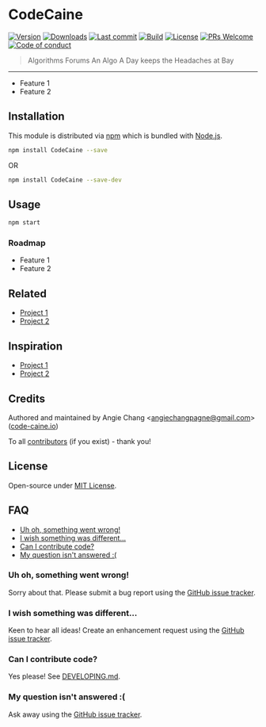 # CodeCaine
[![Version](https://img.shields.io/npm/v/CodeCaine.svg?style=flat-square)](https://www.npmjs.com/package/CodeCaine?activeTab=versions) [![Downloads](https://img.shields.io/npm/dt/CodeCaine.svg?style=flat-square)](https://www.npmjs.com/package/CodeCaine) [![Last commit](https://img.shields.io/github/last-commit/angiechangpagne/CodeCaine.svg?style=flat-square)](https://github.com/angiechangpagne/CodeCaine/graphs/commit-activity) [![Build](https://img.shields.io/circleci/project/github/angiechangpagne/CodeCaine/master.svg?style=flat-square)](https://circleci.com/gh/angiechangpagne/CodeCaine) [![License](https://img.shields.io/github/license/angiechangpagne/CodeCaine.svg?style=flat-square)](https://github.com/angiechangpagne/CodeCaine/blob/master/LICENSE) [![PRs Welcome](https://img.shields.io/badge/PRs-welcome-brightgreen.svg?style=flat-square)](https://github.com/angiechangpagne/CodeCaine#can-i-contribute-code) [![Code of conduct](https://img.shields.io/badge/code%20of-conduct-ff69b4.svg?style=flat-square)](https://github.com/angiechangpagne/CodeCaine/blob/master/CODE_OF_CONDUCT.md)

> Algorithms Forums
An Algo A Day keeps the Headaches at Bay

---

- Feature 1
- Feature 2

## Installation

This module is distributed via [npm](https://www.npmjs.com/) which is bundled with [Node.js](https://nodejs.org).

```bash
npm install CodeCaine --save
```

OR

```bash
npm install CodeCaine --save-dev
```

## Usage

```bash
npm start
```

### Roadmap

- Feature 1
- Feature 2

## Related

- [Project 1](https://example.com)
- [Project 2](https://example.com)

## Inspiration

- [Project 1](https://example.com)
- [Project 2](https://example.com)

## Credits

Authored and maintained by Angie Chang <[angiechangpagne@gmail.com](mailto:angiechangpagne@gmail.com)> ([code-caine.io](https://code-caine.io))

To all [contributors](https://github.com/angiechangpagne/CodeCaine/graphs/contributors) (if you exist) - thank you!

## License

Open-source under [MIT License](https://github.com/angiechangpagne/CodeCaine/blob/master/LICENSE).

## FAQ

<!-- START doctoc generated TOC please keep comment here to allow auto update -->
<!-- DON'T EDIT THIS SECTION, INSTEAD RE-RUN doctoc TO UPDATE -->


- [Uh oh, something went wrong!](#uh-oh-something-went-wrong)
- [I wish something was different…](#i-wish-something-was-different)
- [Can I contribute code?](#can-i-contribute-code)
- [My question isn't answered :(](#my-question-isnt-answered-)

<!-- END doctoc generated TOC please keep comment here to allow auto update -->

### Uh oh, something went wrong!

Sorry about that. Please submit a bug report using the [GitHub issue tracker](https://github.com/angiechangpagne/CodeCaine/issues).

### I wish something was different…

Keen to hear all ideas! Create an enhancement request using the [GitHub issue tracker](https://github.com/angiechangpagne/CodeCaine/issues).

### Can I contribute code?

Yes please! See [DEVELOPING.md](./DEVELOPING.md).

### My question isn't answered :(

Ask away using the [GitHub issue tracker](https://github.com/angiechangpagne/CodeCaine/issues).
